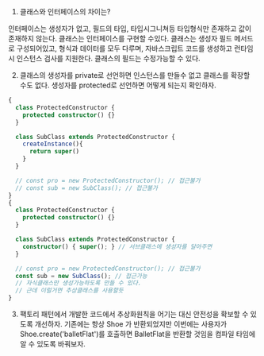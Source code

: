 1. 클래스와 인터페이스의 차이는?

인터페이스는 생성자가 없고, 필드의 타입, 타입시그니쳐등 타입형식만 존재하고 값이 존재하지 않는다.
클래스는 인터페이스를 구현할 수있다.
클래스는 생성자 필드 메서드로 구성되어있고, 형식과 데이터를 모두 다루며, 자바스크립트 코드를 생성하고 런타임시 인스턴스 검사를 지원한다. 클래스의 필드는 수정가능할 수 있다.


2. 클래스의 생성자를 private로 선언하면 인스턴스를 만들수 없고 클래스를 확장할 수도 없다. 생성자를 protected로 선언하면 어떻게 되는지 확인하자.

```ts
{
  class ProtectedConstructor {
    protected constructor() {}
  }

  class SubClass extends ProtectedConstructor {
    createInstance(){
      return super()
    }
  }

  // const pro = new ProtectedConstructor(); // 접근불가
  // const sub = new SubClass(); // 접근불가
}
{
  class ProtectedConstructor {
    protected constructor() {}
  }

  class SubClass extends ProtectedConstructor {
    constructor() { super(); } // 서브클래스에 생성자를 달아주면
  }

  // const pro = new ProtectedConstructor(); // 접근불가
  const sub = new SubClass(); // 접근가능
  // 자식클래스만 생성가능하도록 만들 수 있다. 
  // 근데 이럴거면 추상클래스를 사용할듯
}
```

3. 팩토리 패턴에서 개발한 코드에서 추상화원칙을 어기는 대신 안전성을 확보할 수 있도록 개선하자. 기존에는 항상 Shoe 가 반환되었지만 이번에는 사용자가 Shoe.create('balletFlat')를 호출하면 BalletFlat을 반환할 것임을 컴파일 타임에 알 수 있도록 바꿔보자.
   
   